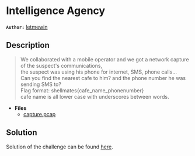 # Intelligence Agency

**`Author:`** [letmewin](https://www.linkedin.com/in/abdelkhalek-beraoud-707567245/)

## Description

> We collaborated with a mobile operator and we got a network capture of the suspect's communications,  
> the suspect was using his phone for internet, SMS, phone calls...  
> Can you find the nearest cafe to him? and the phone number he was sending SMS to?  
> Flag format: shellmates{cafe_name_phonenumber}  
> cafe name is all lower case with underscores between words.






- **Files** 
 	- [capture.pcap](capture.pcap)  





## Solution
Solution of the challenge can be found [here](solution/).
